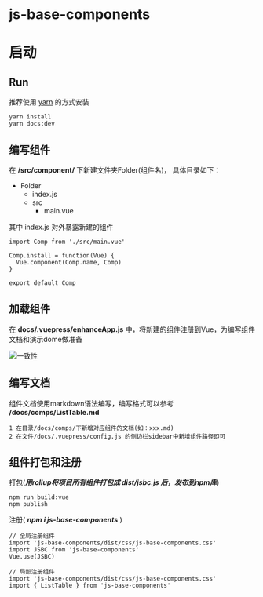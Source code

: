# js-base-components

# 启动

## Run

推荐使用 [yarn](https://yarn.bootcss.com/) 的方式安装

```
yarn install
yarn docs:dev
```

## 编写组件
在 **/src/component/** 下新建文件夹Folder(组件名)， 具体目录如下：
- Folder
  - index.js
  - src
    - main.vue

其中 index.js 对外暴露新建的组件
```
import Comp from './src/main.vue'

Comp.install = function(Vue) {
  Vue.component(Comp.name, Comp)
}

export default Comp
```
## 加载组件
在 **docs/.vuepress/enhanceApp.js** 中，将新建的组件注册到Vue，为编写组件文档和演示dome做准备
<div>
  <img src="../imgs/import-comp-test.png" alt="一致性">
</div>

## 编写文档
组件文档使用markdown语法编写，编写格式可以参考 **/docs/comps/ListTable.md**

```
1 在目录/docs/comps/下新增对应组件的文档(如：xxx.md)
2 在文件/docs/.vuepress/config.js 的侧边栏sidebar中新增组件路径即可
```

## 组件打包和注册
打包(***用rollup将项目所有组件打包成 **dist/jsbc.js** 后，发布到npm库***)

```
npm run build:vue
npm publish
```

注册( ***npm i js-base-components*** )
```
// 全局注册组件
import 'js-base-components/dist/css/js-base-components.css'
import JSBC from 'js-base-components'
Vue.use(JSBC)

// 局部注册组件
import 'js-base-components/dist/css/js-base-components.css'
import { ListTable } from 'js-base-components'
```